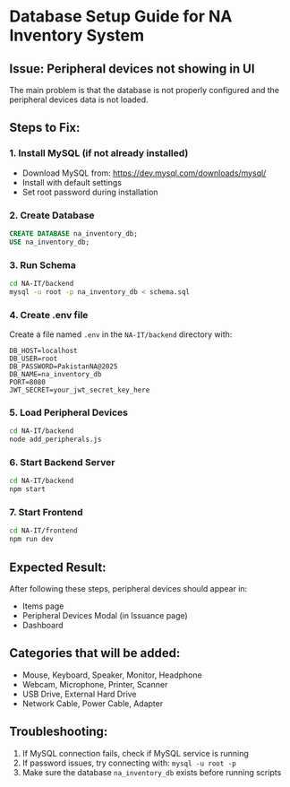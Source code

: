 # Database Setup Guide for NA Inventory System

## Issue: Peripheral devices not showing in UI

The main problem is that the database is not properly configured and the peripheral devices data is not loaded.

## Steps to Fix:

### 1. Install MySQL (if not already installed)
- Download MySQL from: https://dev.mysql.com/downloads/mysql/
- Install with default settings
- Set root password during installation

### 2. Create Database
```sql
CREATE DATABASE na_inventory_db;
USE na_inventory_db;
```

### 3. Run Schema
```bash
cd NA-IT/backend
mysql -u root -p na_inventory_db < schema.sql
```

### 4. Create .env file
Create a file named `.env` in the `NA-IT/backend` directory with:
```
DB_HOST=localhost
DB_USER=root
DB_PASSWORD=PakistanNA@2025
DB_NAME=na_inventory_db
PORT=8080
JWT_SECRET=your_jwt_secret_key_here
```

### 5. Load Peripheral Devices
```bash
cd NA-IT/backend
node add_peripherals.js
```

### 6. Start Backend Server
```bash
cd NA-IT/backend
npm start
```

### 7. Start Frontend
```bash
cd NA-IT/frontend
npm run dev
```

## Expected Result:
After following these steps, peripheral devices should appear in:
- Items page
- Peripheral Devices Modal (in Issuance page)
- Dashboard

## Categories that will be added:
- Mouse, Keyboard, Speaker, Monitor, Headphone
- Webcam, Microphone, Printer, Scanner
- USB Drive, External Hard Drive
- Network Cable, Power Cable, Adapter

## Troubleshooting:
1. If MySQL connection fails, check if MySQL service is running
2. If password issues, try connecting with: `mysql -u root -p`
3. Make sure the database `na_inventory_db` exists before running scripts 